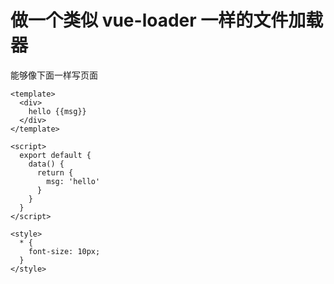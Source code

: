 # 做一个类似 vue-loader 一样的文件加载器

能够像下面一样写页面

```vuejs
<template>
  <div>
    hello {{msg}}
  </div>
</template>

<script>
  export default {
    data() {
      return {
        msg: 'hello'
      }
    }
  }
</script>

<style>
  * {
    font-size: 10px;
  }
</style>
```
